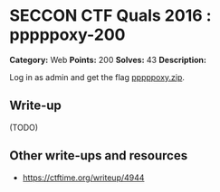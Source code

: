 # SECCON CTF Quals 2016 : pppppoxy-200

**Category:** Web
**Points:** 200
**Solves:** 43
**Description:**

Log in as admin and get the flag
[pppppoxy.zip](pppppoxy.zip).

## Write-up

(TODO)

## Other write-ups and resources

* https://ctftime.org/writeup/4944
